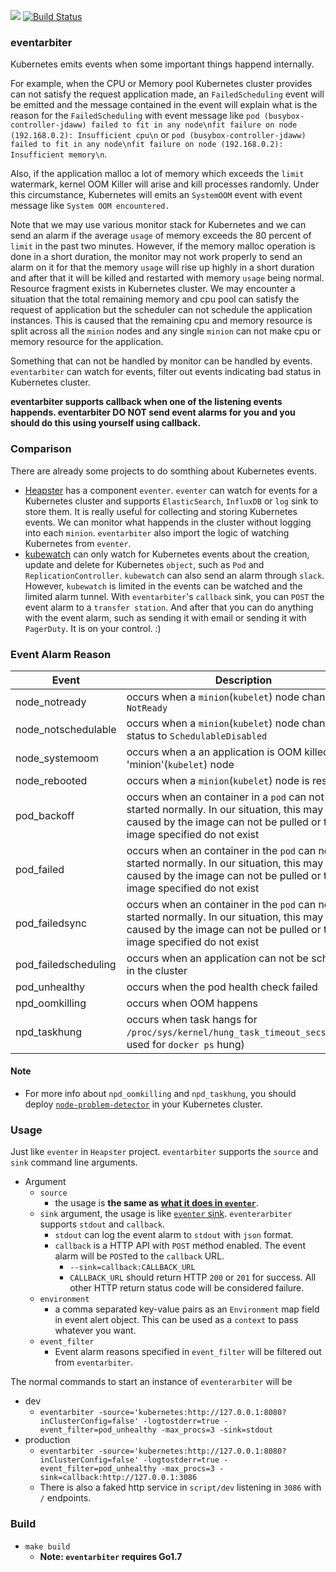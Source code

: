 ![](https://img.shields.io/badge/LICENSE-AGPL-blue.svg)
[![Build Status](https://travis-ci.org/andyxning/eventarbiter.svg?branch=master)](https://travis-ci.org/andyxning/eventarbiter)

### eventarbiter

Kubernetes emits events when some important things happend internally.

For example, when the CPU or Memory pool Kubernetes cluster provides can not satisfy the request application made, an `FailedScheduling` event will be emitted and the message contained in the event will explain what is the reason for the `FailedScheduling` with event message like `pod (busybox-controller-jdaww) failed to fit in any node\nfit failure on node (192.168.0.2): Insufficient cpu\n` or `pod (busybox-controller-jdaww) failed to fit in any node\nfit failure on node (192.168.0.2): Insufficient memory\n`.

Also, if the application malloc a lot of memory which exceeds the `limit` watermark, kernel OOM Killer will arise and kill processes randomly. Under this circumstance, Kubernetes will emits an `SystemOOM` event with event message like `System OOM encountered.`

Note that we may use various monitor stack for Kubernetes and we can send an alarm if the average `usage` of memory exceeds the 80 percent of `limit` in the past two minutes. However, if the memory malloc operation is done in a short duration, the monitor may not work properly to send an alarm on it for that the memory `usage` will rise up highly in a short duration and after that it will be killed and restarted with memory `usage` being normal. Resource fragment exists in Kubernetes cluster. We may encounter a situation that the total remaining memory and cpu pool can satisfy the request of application but the scheduler can not schedule the application instances. This is caused that the remaining cpu and memory resource is split across all the `minion` nodes and any single `minion` can not make cpu or memory resource for the application.

Something that can not be handled by monitor can be handled by events. `eventarbiter` can watch for events, filter out events indicating bad status in Kubernetes cluster.

**eventarbiter supports callback when one of the listening events happends. eventarbiter DO NOT send event alarms for you and you should do this using yourself using callback.**


### Comparison

There are already some projects to do somthing about Kubernetes events.
* [Heapster](https://github.com/kubernetes/heapster) has a component `eventer`. `eventer` can watch for events for a Kubernetes cluster and supports `ElasticSearch`, `InfluxDB` or `log` sink to store them. It is really useful for collecting and storing Kubernetes events. We can monitor what happends in the cluster without logging into each `minion`. `eventarbiter` also import the logic of watching Kubernetes from `eventer`.
* [kubewatch](https://github.com/skippbox/kubewatch) can only watch for Kubernetes events about the creation, update and delete for Kubernetes `object`, such as `Pod` and `ReplicationController`. `kubewatch` can also send an alarm through `slack`. However, `kubewatch` is limited in the events can be watched and the limited alarm tunnel. With `eventarbiter`'s `callback` sink, you can `POST` the event alarm to a `transfer station`. And after that you can do anything with the event alarm, such as sending it with email or sending it with `PagerDuty`. It is on your control. :)

### Event Alarm Reason

|Event|Description|
|-----|-----------|
|node_notready|occurs when a `minion`(`kubelet`) node changed to `NotReady`|
|node_notschedulable|occurs when a `minion`(`kubelet`) node changed status to `SchedulableDisabled`|
|node_systemoom|occurs when a an application is OOM killed on a 'minion'(`kubelet`) node|
|node_rebooted|occurs when a `minion`(`kubelet`) node is restrated|
|pod_backoff| occurs when an container in a `pod` can not be started normally. In our situation, this may be caused by the image can not be pulled or the image specified do not exist|
|pod_failed| occurs when an container in the `pod` can not be started normally. In our situation, this may be caused by the image can not be pulled or the image specified do not exist|
|pod_failedsync|occurs when an container in the `pod` can not be started normally. In our situation, this may be caused by the image can not be pulled or the image specified do not exist|
|pod_failedscheduling| occurs when an application can not be scheduled in the cluster|
|pod_unhealthy|occurs when the pod health check failed|
|npd_oomkilling|occurs when OOM happens|
|npd_taskhung|occurs when task hangs for `/proc/sys/kernel/hung_task_timeout_secs`(mainly used for `docker ps` hung)|

#### Note

* For more info about `npd_oomkilling` and `npd_taskhung`, you should deploy [`node-problem-detector`](https://github.com/kubernetes/node-problem-detector) in your Kubernetes cluster.

### Usage

Just like `eventer` in `Heapster` project. `eventarbiter` supports the `source` and `sink` command line arguments.

* Argument
  * `source`
    * the usage is **the same as [what it does in `eventer`](https://github.com/kubernetes/heapster/blob/master/docs/source-configuration.md)**.
  * `sink` argument, the usage is like [`eventer` sink](https://github.com/kubernetes/heapster/blob/master/docs/sink-configuration.md). `eventerarbiter` supports `stdout` and `callback`.
    * `stdout` can log the event alarm to `stdout` with `json` format.
    * `callback` is a HTTP API with `POST` method enabled. The event alarm will be `POST`ed to the `callback` URL.
      * `--sink=callback:CALLBACK_URL`
      * `CALLBACK_URL` should return HTTP `200` or `201` for success. All other HTTP return status code will be considered failure.
  * `environment`
    * a comma separated key-value pairs as an `Environment` map field in event alert object. This can be used as a `context` to pass whatever you want.
  * `event_filter`
    * Event alarm reasons specified in `event_filter` will be filtered out from `eventarbiter`.

The normal commands to start an instance of `eventerarbiter` will be
* dev
  * `eventarbiter -source='kubernetes:http://127.0.0.1:8080?inClusterConfig=false' -logtostderr=true -event_filter=pod_unhealthy -max_procs=3 -sink=stdout`
* production
  * `eventarbiter -source='kubernetes:http://127.0.0.1:8080?inClusterConfig=false' -logtostderr=true -event_filter=pod_unhealthy -max_procs=3 -sink=callback:http://127.0.0.1:3086`
  * There is also a faked http service in `script/dev` listening in `3086` with `/` endpoints.

### Build

* `make build`
  * **Note: `eventarbiter` requires Go1.7**
